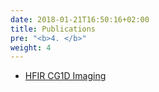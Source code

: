 ```yaml
---
date: 2018-01-21T16:50:16+02:00
title: Publications
pre: "<b>4. </b>"
weight: 4
---
```


 * <a href='https://neutrons.ornl.gov/imaging/publications'>HFIR CG1D Imaging</a>
